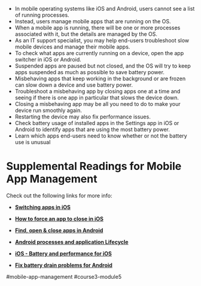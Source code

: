 -   In mobile operating systems like iOS and Android, users cannot see a list of running processes.
-   Instead, users manage mobile apps that are running on the OS.
-   When a mobile app is running, there will be one or more processes associated with it, but the details are managed by the OS.
-   As an IT support specialist, you may help end-users troubleshoot slow mobile devices and manage their mobile apps.
-   To check what apps are currently running on a device, open the app switcher in iOS or Android.
-   Suspended apps are paused but not closed, and the OS will try to keep apps suspended as much as possible to save battery power.
-   Misbehaving apps that keep working in the background or are frozen can slow down a device and use battery power.
-   Troubleshoot a misbehaving app by closing apps one at a time and seeing if there is one app in particular that slows the device down.
-   Closing a misbehaving app may be all you need to do to make your device run smoothly again.
-   Restarting the device may also fix performance issues.
-   Check battery usage of installed apps in the Settings app in iOS or Android to identify apps that are using the most battery power.
-   Learn which apps end-users need to know whether or not the battery use is unusual

# Supplemental Readings for Mobile App Management

Check out the following links for more info:

-   [**Switching apps in iOS**](https://support.apple.com/HT202070)
    
-   [**How to force an app to close in iOS**](https://support.apple.com/HT201330)
    
-   [**Find, open & close apps in Android**](https://support.google.com/pixelphone/answer/2781964)
    
-   [**Android processes and application Lifecycle**](https://developer.android.com/guide/components/activities/process-lifecycle)
    
-   [**iOS - Battery and performance for iOS**](https://support.apple.com/HT208387)
    
-   [**Fix battery drain problems for Android**](https://support.google.com/pixelphone/answer/6090599)

#mobile-app-management #course3-module5 
